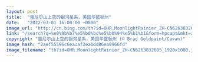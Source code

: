 ```yaml
---
layout: post
title:  "雷尼尔山上空的银河星系，美国华盛顿州"
date:   "2022-03-01 16:00:00 +0800"
image_url: "http://cn.bing.com/th?id=OHR.MoonlightRainier_ZH-CN6263832605_1920x1080.jpg&rf=LaDigue_1920x1080.jpg&pid=hp"
link: "/search?q=%e9%9b%b7%e5%b0%bc%e5%b0%94%e5%b1%b1&form=hpcapt&mkt=zh-cn"
copyright: "雷尼尔山上空的银河星系，美国华盛顿州 (© Brad Goldpaint/Cavan)"
image_hash: "2aef55596c6eacaf2ea1dd86ea9966fd"
image_filename: "th?id=OHR.MoonlightRainier_ZH-CN6263832605_1920x1080.jpg&rf=LaDigue_1920x1080.jpg&pid=hp"
---
```

